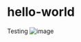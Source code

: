 # hello-world
Testing
![image](https://user-images.githubusercontent.com/63970623/83256804-0135bd00-a1ab-11ea-9965-ae340f722bce.png)
